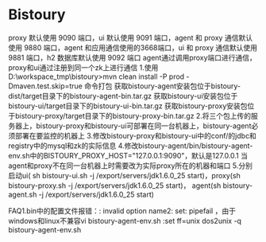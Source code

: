 # Bistoury
proxy 默认使用 9090 端口，ui 默认使用 9091 端口，agent 和 proxy 通信默认使用 9880 端口，agent 和应用通信使用的3668端口，ui 和 proxy 通信默认使用 9881 端口，h2 数据库默认使用 9092 端口
agent通过调用proxy端口进行通信，proxy和ui通过注册到同一个zk上进行通信
1.使用D:\workspace_tmp\bistoury>mvn clean install -P prod -Dmaven.test.skip=true 命令打包
获取bistoury-agent安装包位于bistoury-dist/target目录下的bistoury-agent-bin.tar.gz
获取bistoury-ui安装包位于bistoury-ui/target目录下的bistoury-ui-bin.tar.gz
获取bistoury-proxy安装包位于bistoury-proxy/target目录下的bistoury-proxy-bin.tar.gz
2.将三个包上传的服务器上，bistoury-proxy和bistoury-ui可部署在同一台机器上，bistoury-agent必须部署在要监控的机器上
3.修改bistoury-proxy和bistoury-ui中的conf/的jdbc和registry中的mysql和zk的实际信息
4.修改bistoury-agent/bin/bistoury-agent-env.sh中的BISTOURY_PROXY_HOST="127.0.0.1:9090"，默认是127.0.0.1
当agent和proxy不在同一台机器上时需要改为实际proxy所在的机器和端口
5.分别启动ui( sh bistoury-ui.sh -j /export/servers/jdk1.6.0_25 start)，proxy(sh bistoury-proxy.sh  -j /export/servers/jdk1.6.0_25 start)，
agent(sh bistoury-agent.sh -j /export/servers/jdk1.6.0_25 start)

FAQ1.bin中的配置文件报错：: invalid option name2: set: pipefail ，由于windows和linux不兼容vi bistoury-agent-env.sh  :set ff=unix dos2unix -q bistoury-agent-env.sh 